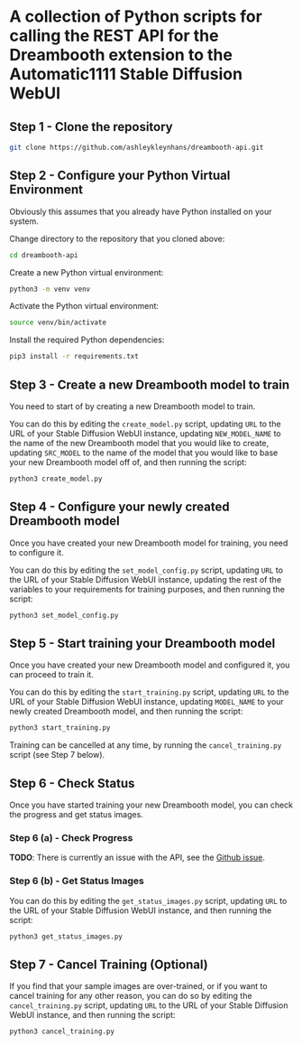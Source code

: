# A collection of Python scripts for calling the REST API for the Dreambooth extension to the Automatic1111 Stable Diffusion WebUI

## Step 1 - Clone the repository

```bash
git clone https://github.com/ashleykleynhans/dreambooth-api.git
```

## Step 2 - Configure your Python Virtual Environment

Obviously this assumes that you already have Python
installed on your system.

Change directory to the repository that you cloned above:

```bash
cd dreambooth-api
```

Create a new Python virtual environment:

```bash
python3 -m venv venv
```

Activate the Python virtual environment:

```bash
source venv/bin/activate
```

Install the required Python dependencies:

```bash
pip3 install -r requirements.txt
```

## Step 3 - Create a new Dreambooth model to train

You need to start of by creating a new Dreambooth model
to train.

You can do this by editing the `create_model.py` script,
updating `URL` to the URL of your Stable Diffusion WebUI
instance, updating `NEW_MODEL_NAME` to the name of the new
Dreambooth model that you would like to create, updating
`SRC_MODEL` to the name of the model that you would like
to base your new Dreambooth model off of, and then running
the script:

```bash
python3 create_model.py
```

## Step 4 - Configure your newly created Dreambooth model

Once you have created your new Dreambooth model for
training, you need to configure it.

You can do this by editing the `set_model_config.py` script,
updating `URL` to the URL of your Stable Diffusion WebUI
instance, updating the rest of the variables to your
requirements for training purposes, and then running the
script:

```bash
python3 set_model_config.py
```

## Step 5 - Start training your Dreambooth model

Once you have created your new Dreambooth model and
configured it, you can proceed to train it.

You can do this by editing the `start_training.py` script,
updating `URL` to the URL of your Stable Diffusion WebUI
instance, updating `MODEL_NAME` to your newly created
Dreambooth model, and then running the script:

```bash
python3 start_training.py
```

Training can be cancelled at any time, by running
the `cancel_training.py` script (see Step 7 below).

## Step 6 - Check Status

Once you have started training your new Dreambooth
model, you can check the progress and get status
images.

### Step 6 (a) - Check Progress

__TODO__: There is currently an issue with the API,
see the [Github issue](https://github.com/d8ahazard/sd_dreambooth_extension/issues/1228).

### Step 6 (b) - Get Status Images

You can do this by editing the `get_status_images.py`
script, updating `URL` to the URL of your Stable Diffusion
WebUI instance, and then running the script:

```bash
python3 get_status_images.py
```

## Step 7 - Cancel Training (Optional)

If you find that your sample images are over-trained,
or if you want to cancel training for any other
reason, you can do so by editing the
`cancel_training.py` script, updating `URL` to the
URL of your Stable Diffusion WebUI instance, and
then running the script:

```bash
python3 cancel_training.py
```
